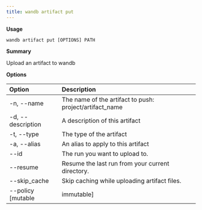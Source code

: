 ```yaml
---
title: wandb artifact put
---
```

**Usage**

`wandb artifact put [OPTIONS] PATH`

**Summary**

Upload an artifact to wandb

**Options**

| **Option** | **Description** |
| :--- | :--- |
| -n, --name | The name of the artifact to push:   project/artifact_name |
| -d, --description | A description of this artifact |
| -t, --type | The type of the artifact |
| -a, --alias | An alias to apply to this artifact |
| --id | The run you want to upload to. |
| --resume | Resume the last run from your current   directory. |
| --skip_cache | Skip caching while uploading artifact files. |
| --policy [mutable|immutable] | Set the storage policy while uploading   artifact files. |

